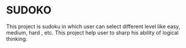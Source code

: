 # SUDOKO
 This project is sudoku in which user can select different level like easy, medium, hard , etc. This project help user to sharp his ability of logical thinking.
